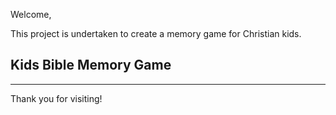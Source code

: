 Welcome,

This project is undertaken to create a memory game for Christian kids.

## Kids Bible Memory Game


--------

Thank you for visiting!
